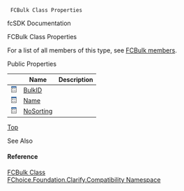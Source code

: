﻿     FCBulk Class Properties                                                   

fcSDK Documentation

FCBulk Class Properties

For a list of all members of this type, see [FCBulk members](FChoice.Foundation.Clarify.Compatibility~FChoice.Foundation.Clarify.Compatibility.FCBulk_members.md).

Public Properties

|   | Name | Description |
| --- | --- | --- |
| ![Public Property](dotnetimages/publicProperty.png) | [BulkID](FChoice.Foundation.Clarify.Compatibility~FChoice.Foundation.Clarify.Compatibility.FCBulk~BulkID.md) |   |
| ![Public Property](dotnetimages/publicProperty.png) | [Name](FChoice.Foundation.Clarify.Compatibility~FChoice.Foundation.Clarify.Compatibility.FCBulk~Name.md) |   |
| ![Public Property](dotnetimages/publicProperty.png) | [NoSorting](FChoice.Foundation.Clarify.Compatibility~FChoice.Foundation.Clarify.Compatibility.FCBulk~NoSorting.md) |   |

[Top](#top)

See Also

#### Reference

[FCBulk Class](FChoice.Foundation.Clarify.Compatibility~FChoice.Foundation.Clarify.Compatibility.FCBulk.md)  
[FChoice.Foundation.Clarify.Compatibility Namespace](FChoice.Foundation.Clarify.Compatibility~FChoice.Foundation.Clarify.Compatibility_namespace.md)